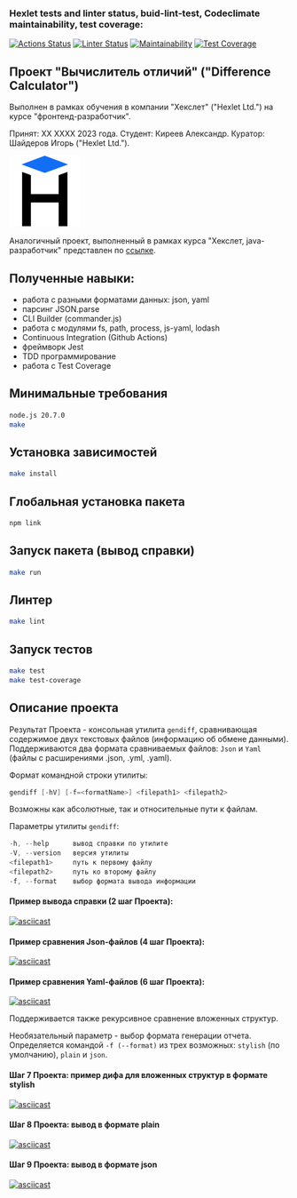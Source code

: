 ### Hexlet tests and linter status, buid-lint-test, Codeclimate maintainability, test coverage:
[![Actions Status](https://github.com/AlexanderKireev/frontend-project-46/actions/workflows/hexlet-check.yml/badge.svg)](https://github.com/AlexanderKireev/frontend-project-46/actions/workflows/hexlet-check.yml)
[![Linter Status](https://github.com/AlexanderKireev/frontend-project-46/actions/workflows/build-lint-test.yml/badge.svg)](https://github.com/AlexanderKireev/frontend-project-46/actions/workflows/build-lint-test.yml)
[![Maintainability](https://api.codeclimate.com/v1/badges/044f572b4e80e1a4da9c/maintainability)](https://codeclimate.com/github/AlexanderKireev/frontend-project-46/maintainability)
[![Test Coverage](https://api.codeclimate.com/v1/badges/044f572b4e80e1a4da9c/test_coverage)](https://codeclimate.com/github/AlexanderKireev/frontend-project-46/test_coverage)

## Проект "Вычислитель отличий" ("Difference Calculator")
Выполнен в рамках обучения в компании "Хекслет" ("Hexlet Ltd.") на курсе "фронтенд-разработчик".

Принят: XX XXXX 2023 года. Студент: Киреев Александр. Куратор: Шайдеров Игорь ("Hexlet Ltd.").

[![Hexlet Ltd. logo](https://raw.githubusercontent.com/Hexlet/assets/master/images/hexlet_logo128.png)](https://ru.hexlet.io/pages/about?utm_source=github&utm_medium=link&utm_campaign=java-package)

Аналогичный проект, выполненный в рамках курса "Хекслет, java-разработчик" представлен по [ссылке](https://github.com/AlexanderKireev/java-project-71).

## Полученные навыки:

- работа с разными форматами данных: json, yaml
- парсинг JSON.parse
- CLI Builder (commander.js)
- работа с модулями fs, path, process, js-yaml, lodash
- Continuous Integration (Github Actions)
- фреймворк Jest
- TDD программирование
- работа с Test Coverage

## Минимальные требования
```sh
node.js 20.7.0
make
```
<!-- ## Установка проекта
```sh
npm install @hexlet/code
``` -->
## Установка зависимостей
```sh
make install
```
## Глобальная установка пакета
```sh
npm link
```
## Запуск пакета (вывод справки)
```sh
make run
```
## Линтер
```sh
make lint
```
## Запуск тестов
```sh
make test
make test-coverage
```
## Описание проекта
Результат Проекта - консольная утилита `gendiff`, сравнивающая содержимое двух текстовых файлов (информацию об обмене данными). Поддерживаются два формата сравниваемых файлов: `Json` и `Yaml` (файлы с расширениями .json, .yml, .yaml).

Формат командной строки утилиты:
```java
gendiff [-hV] [-f=<formatName>] <filepath1> <filepath2>
```

Возможны как абсолютные, так и относительные пути к файлам. 

Параметры утилиты `gendiff`: 
```java
-h, --help      вывод справки по утилите
-V, --version   версия утилиты 
<filepath1>     путь к первому файлу     
<filepath2>     путь ко второму файлу
-f, --format    выбор формата вывода информации
```
#### Пример вывода справки (2 шаг Проекта):
[![asciicast](https://asciinema.org/a/620267.svg)](https://asciinema.org/a/620267)

#### Пример сравнения Json-файлов (4 шаг Проекта):
[![asciicast](https://asciinema.org/a/620271.svg)](https://asciinema.org/a/620271)

#### Пример сравнения Yaml-файлов (6 шаг Проекта):
[![asciicast](https://asciinema.org/a/620269.svg)](https://asciinema.org/a/620269)

Поддерживается также рекурсивное сравнение вложенных структур.

Необязательный параметр - выбор формата генерации отчета. Определяется командой `-f (--format)` из трех возможных: `stylish` (по умолчанию), `plain` и `json`.
#### Шаг 7 Проекта: пример дифа для вложенных структур в формате stylish
[![asciicast](https://asciinema.org/a/620285.svg)](https://asciinema.org/a/620285)

#### Шаг 8 Проекта: вывод в формате plain
[![asciicast](https://asciinema.org/a/620275.svg)](https://asciinema.org/a/620275)

#### Шаг 9 Проекта: вывод в формате json
[![asciicast](https://asciinema.org/a/622732.svg)](https://asciinema.org/a/622732)
